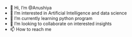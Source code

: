- 👋 Hi, I’m @Anushiya
- 👀 I’m interested in Artificial Intelligence and data science
- 🌱 I’m currently learning python program
- 💞️ I’m looking to collaborate on interested insights
- 📫 How to reach me

<!---
Anushiya/Anushiya is a ✨ special ✨ repository because its `README.md` (this file) appears on your GitHub profile.
You can click the Preview link to take a look at your changes.
--->
